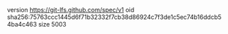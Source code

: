 version https://git-lfs.github.com/spec/v1
oid sha256:75763ccc1445d6f71b32332f7cb38d86924c7f3de1c5ec74b16ddcb54ba4c463
size 5003
